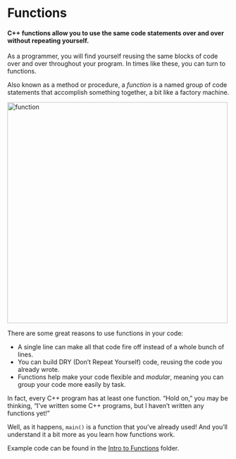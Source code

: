 # Functions
#### C++ functions allow you to use the same code statements over and over without repeating yourself.

As a programmer, you will find yourself reusing the same blocks of code over and over throughout your program. In times like these, you can turn to functions.

Also known as a method or procedure, a *function* is a named group of code statements that accomplish something together, a bit like a factory machine.

<img src="https://github.com/keldavis/c-plus-plus-practice/blob/master/foundations/8.%20Functions/functions-conceptual.gif" alt="function" width="500"/>

There are some great reasons to use functions in your code:

- A single line can make all that code fire off instead of a whole bunch of lines.
- You can build DRY (Don’t Repeat Yourself) code, reusing the code you already wrote.
- Functions help make your code flexible and *modular*, meaning you can group your code more easily by task.

In fact, every C++ program has at least one function. “Hold on,” you may be thinking, “I’ve written some C++ programs, but I haven’t written any functions yet!”

Well, as it happens, ```main()``` is a function that you’ve already used! And you’ll understand it a bit more as you learn how functions work.

Example code can be found in the [Intro to Functions](https://github.com/keldavis/c-plus-plus-practice/tree/master/foundations/8.%20Functions/Intro%20to%20Functions) folder.